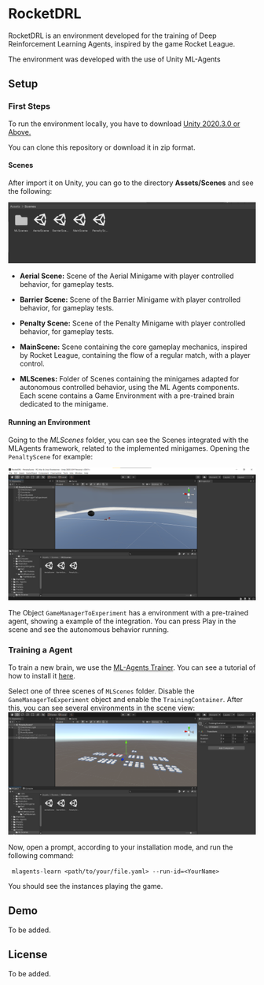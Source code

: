 
# RocketDRL

RocketDRL is an environment developed for the training of Deep 
Reinforcement Learning Agents, inspired by the game Rocket League. 

The environment was developed with the use of Unity ML-Agents



## Setup
### First Steps
To run the environment locally, you have to download [Unity 2020.3.0 or Above.](https://unity3d.com/pt/unity/qa/lts-releases?version=2020.3)

You can clone this repository or download it in zip format. 

#### Scenes
After import it on Unity, you can go to the directory **Assets/Scenes** and see the following: 

![Scenes Folder](images/scenes.png)

- **Aerial Scene:** Scene of the Aerial Minigame with player controlled behavior, for gameplay tests. 
- **Barrier Scene:** Scene of the Barrier Minigame with player controlled behavior, for gameplay tests. 
- **Penalty Scene:** Scene of the Penalty Minigame with player controlled behavior, for gameplay tests. 
- **MainScene:** Scene containing the core gameplay mechanics, inspired by Rocket League, containing the flow of a regular match, with a player control. 

- **MLScenes:** Folder of Scenes containing the minigames adapted for autonomous controlled behavior, using the ML Agents components. Each scene contains a Game Environment with a pre-trained brain dedicated to the minigame. 

#### Running an Environment

Going to the *MLScenes* folder, you can see the Scenes integrated with the MLAgents framework, related to the implemented minigames. Opening the `PenaltyScene` for example: 

![Scene](images/Environment1.png)

The Object `GameManagerToExperiment` has a environment with a pre-trained agent, showing a example of the integration. You can press Play in the scene and see the autonomous behavior running. 

### Training a Agent
To train a new brain, we use the [ML-Agents Trainer](https://github.com/Unity-Technologies/ml-agents/blob/main/docs/Training-ML-Agents.md). You can see a tutorial of how to install it [here](https://github.com/Unity-Technologies/ml-agents/blob/main/docs/Installation.md#install-the-mlagents-python-package).

Select one of three scenes of `MLScenes` folder. Disable the `GameManagerToExperiment` object and enable the `TrainingContainer`. After this, you can see several environments in the scene view: 
![Environment](images/Environment2.png)

Now, open a prompt, according to your installation mode, and run the following command: 

` mlagents-learn <path/to/your/file.yaml> --run-id=<YourName>`

You should see the instances playing the game.

## Demo

To be added.

  
## License

To be added.

  